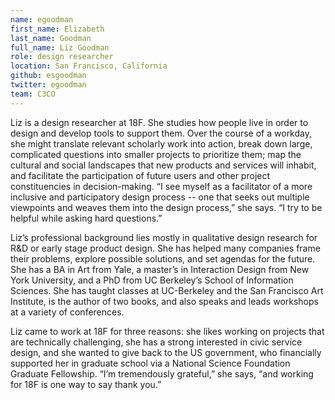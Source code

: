 ```yaml
---
name: egoodman
first_name: Elizabeth
last_name: Goodman
full_name: Liz Goodman
role: design researcher
location: San Francisco, California
github: esgoodman
twitter: egoodman
team: C3CO
---
```

Liz is a design researcher at 18F. She studies how people live in order to
design and develop tools to support them. Over the course of a workday, she
might translate relevant scholarly work into action, break down large,
complicated questions into smaller projects to prioritize them; map the
cultural and social landscapes that new products and services will inhabit,
and facilitate the participation of future users and other project
constituencies in decision-making. “I see myself as a facilitator of a more
inclusive and participatory design process -- one that seeks out multiple
viewpoints and weaves them into the design process,” she says. “I try to be
helpful while asking hard questions.”

Liz’s professional background lies mostly in qualitative design research
for R&D or early stage product design. She has helped many companies frame
their problems, explore possible solutions, and set agendas for the future.
She has a BA in Art from Yale, a master’s in Interaction Design from New
York University, and a PhD from UC Berkeley’s School of Information
Sciences. She has taught classes at UC-Berkeley and the San Francisco Art
Institute, is the author of two books, and also speaks and leads workshops
at a variety of conferences.

Liz came to work at 18F for three reasons: she likes working on projects
that are technically challenging, she has a strong interested in civic
service design, and she wanted to give back to the US government, who
financially supported her in graduate school via a National Science
Foundation Graduate Fellowship. “I’m tremendously grateful,” she says, “and
working for 18F is one way to say thank you.” 
